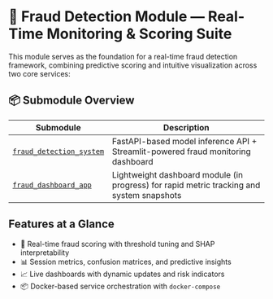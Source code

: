 
# 🧠 Fraud Detection Module — Real-Time Monitoring & Scoring Suite

This module serves as the foundation for a real-time fraud detection framework, combining predictive scoring and intuitive visualization across two core services:

## 📦 Submodule Overview

| Submodule                    | Description                                                                 |
|-----------------------------|-----------------------------------------------------------------------------|
| [`fraud_detection_system`](./fraud_detection_system) | FastAPI-based model inference API + Streamlit-powered fraud monitoring dashboard |
| [`fraud_dashboard_app`](./dashboard_app)               | Lightweight dashboard module (in progress) for rapid metric tracking and system snapshots |

##  Features at a Glance

- 🎯 Real-time fraud scoring with threshold tuning and SHAP interpretability  
- 📊 Session metrics, confusion matrices, and predictive insights  
- 📈 Live dashboards with dynamic updates and risk indicators  
- 📦 Docker-based service orchestration with `docker-compose`
